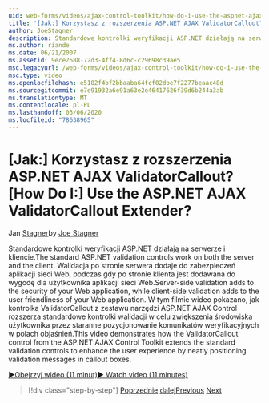 ```yaml
---
uid: web-forms/videos/ajax-control-toolkit/how-do-i-use-the-aspnet-ajax-validatorcallout-extender
title: '[Jak:] Korzystasz z rozszerzenia ASP.NET AJAX ValidatorCallout? | Microsoft Docs'
author: JoeStagner
description: Standardowe kontrolki weryfikacji ASP.NET działają na serwerze i kliencie. Walidacja po stronie serwera dodaje do zabezpieczeń aplikacji sieci Web, natomiast c...
ms.author: riande
ms.date: 06/21/2007
ms.assetid: 9ece2688-72d3-4ff4-8d6c-c29698c39ae5
msc.legacyurl: /web-forms/videos/ajax-control-toolkit/how-do-i-use-the-aspnet-ajax-validatorcallout-extender
msc.type: video
ms.openlocfilehash: e5182f4bf2bbaaba64fcf02dbe7f2277beaac48d
ms.sourcegitcommit: e7e91932a6e91a63e2e46417626f39d6b244a3ab
ms.translationtype: MT
ms.contentlocale: pl-PL
ms.lasthandoff: 03/06/2020
ms.locfileid: "78638965"
---
```

# <a name="how-do-i-use-the-aspnet-ajax-validatorcallout-extender"></a><span data-ttu-id="4bda4-105">[Jak:] Korzystasz z rozszerzenia ASP.NET AJAX ValidatorCallout?</span><span class="sxs-lookup"><span data-stu-id="4bda4-105">[How Do I:] Use the ASP.NET AJAX ValidatorCallout Extender?</span></span>

<span data-ttu-id="4bda4-106">Jan [Stagner](https://github.com/JoeStagner)</span><span class="sxs-lookup"><span data-stu-id="4bda4-106">by [Joe Stagner](https://github.com/JoeStagner)</span></span>

<span data-ttu-id="4bda4-107">Standardowe kontrolki weryfikacji ASP.NET działają na serwerze i kliencie.</span><span class="sxs-lookup"><span data-stu-id="4bda4-107">The standard ASP.NET validation controls work on both the server and the client.</span></span> <span data-ttu-id="4bda4-108">Walidacja po stronie serwera dodaje do zabezpieczeń aplikacji sieci Web, podczas gdy po stronie klienta jest dodawana do wygodę dla użytkownika aplikacji sieci Web.</span><span class="sxs-lookup"><span data-stu-id="4bda4-108">Server-side validation adds to the security of your Web application, while client-side validation adds to the user friendliness of your Web application.</span></span> <span data-ttu-id="4bda4-109">W tym filmie wideo pokazano, jak kontrolka ValidatorCallout z zestawu narzędzi ASP.NET AJAX Control rozszerza standardowe kontrolki walidacji w celu zwiększenia środowiska użytkownika przez staranne pozycjonowanie komunikatów weryfikacyjnych w polach objaśnień.</span><span class="sxs-lookup"><span data-stu-id="4bda4-109">This video demonstrates how the ValidatorCallout control from the ASP.NET AJAX Control Toolkit extends the standard validation controls to enhance the user experience by neatly positioning validation messages in callout boxes.</span></span>

[<span data-ttu-id="4bda4-110">&#9654;Obejrzyj wideo (11 minut)</span><span class="sxs-lookup"><span data-stu-id="4bda4-110">&#9654; Watch video (11 minutes)</span></span>](https://channel9.msdn.com/Blogs/ASP-NET-Site-Videos/how-do-i-use-the-aspnet-ajax-validatorcallout-extender)

> [!div class="step-by-step"]
> <span data-ttu-id="4bda4-111">[Poprzednie](how-do-i-use-the-numericupdown-extender-control.md)
> [dalej](how-do-i-use-the-aspnet-ajax-resizablecontrol-extender.md)</span><span class="sxs-lookup"><span data-stu-id="4bda4-111">[Previous](how-do-i-use-the-numericupdown-extender-control.md)
[Next](how-do-i-use-the-aspnet-ajax-resizablecontrol-extender.md)</span></span>
